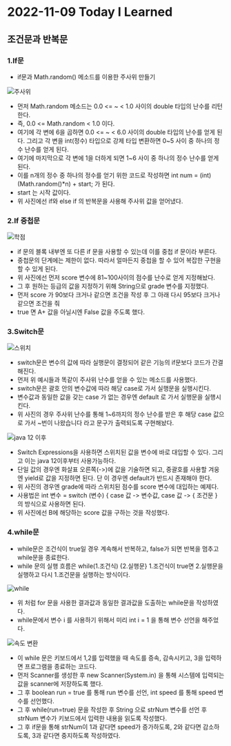 # 2022-11-09 Today I Learned

## 조건문과 반복문

### 1.If문
- if문과 Math.random() 메소드를 이용한 주사위 만들기

![주사위](https://user-images.githubusercontent.com/115538330/200859405-02aabb52-5228-4afc-9213-12bafc56ad14.png)<br>
- 먼저 Math.random 메소드는 0.0 <= ~ < 1.0 사이의 double 타입의 난수를 리턴한다.
- 즉, 0.0 <= Math.random < 1.0 이다.
- 여기에 각 변에 6을 곱하면 0.0 <= ~ < 6.0 사이의 double 타입의 난수를 얻게 된다.
  그리고 각 변을 int(정수) 타입으로 강제 타입 변환하면 0~5 사이 중 하나의 정수 난수를 얻게 된다.
- 여기에 마지막으로 각 변에 1을 더하게 되면 1~6 사이 중 하나의 정수 난수를 얻게 된다.
- 이를 n개의 정수 중 하나의 정수를 얻기 위한 코드로 작성하면 int num = (int)(Math.random()*n) + start; 가 된다.
- start 는 시작 값이다.
- 위 사진에선 if와 else if 의 반복문을 사용해 주사위 값을 얻어냈다.

### 2.If 중첩문
![학점](https://user-images.githubusercontent.com/115538330/200861087-907619c0-abc6-4bc9-8690-054dec6e0ba3.png)<br>
- if 문의 블록 내부엔 또 다른 if 문을 사용할 수 있는데 이를 중첩 if 문이라 부른다.
- 중첩문의 단계에는 제한이 없다. 따라서 얼마든지 중첩을 할 수 있어 복잡한 구현을 할 수 있게 된다.
- 위 사진에선 먼저 score 변수에 81~100사이의 점수를 난수로 얻게 지정해놨다.
- 그 후 원하는 등급의 값을 지정하기 위해 String으로 grade 변수를 지정했다.
- 먼저 score 가 90보다 크거나 같으면 조건을 작성 후 그 아래 다시 95보다 크거나 같으면 조건을 줘
- true 면 A+ 값을 아닐시엔 False 값을 주도록 했다.

### 3.Switch문
![스위치](https://user-images.githubusercontent.com/115538330/200862220-f0966fec-aa4a-4969-98ce-f9545f32ba52.png)<br>
- switch문은 변수의 값에 따라 실행문이 결정되어 같은 기능의 if문보다 코드가 간결해진다.
- 먼저 위 예시들과 똑같이 주사위 난수를 얻을 수 있는 메소드를 사용했다.
- switch문은 괄호 안의 변수값에 따라 해당 case로 가서 실행문을 실행시킨다.
- 변수값과 동일한 값을 갖는 case 가 없는 경우엔 default 로 가서 실행문을 실행시킨다.
- 위 사진의 경우 주사위 난수를 통해 1~6까지의 정수 난수를 받은 후 해당 case 값으로 가서 ~번이 나왔습니다 라고 문구가 출력되도록
  구현해놨다.

![java 12 이후](https://user-images.githubusercontent.com/115538330/200863703-92c3e258-d39d-437b-b916-0c5932227c7d.png)
- Switch Expressions을 사용하면 스위치된 값을 변수에 바로 대입할 수 있다. 그리고 이는 java 12이후부터 사용가능하다.
- 단일 값의 경우엔 화살표 오른쪽(->)에 값을 기술하면 되고, 중괄호를 사용할 겨웅엔 yield로 값을 지정하면 된다. 단 이 경우엔 default가 반드시 존재해야 한다.
- 위 사진의 경우엔 grade에 따라 스위치된 점수를 score 변수에 대입하는 예제다.
- 사용법은 int 변수 = switch (변수) { case 값 -> 변수값, case 값 -> { 조건문 } 의 방식으로 사용하면 된다.
- 위 사진에선 B에 해당하는 score 값을 구하는 것을 작성했다.

### 4.while문
- while문은 조건식이 true일 경우 계속해서 반복하고, false가 되면 반복을 멈추고 while문을 종료한다.
- while 문의 실행 흐름은 while(1.조건식) {2.실행문} 1.조건식이 true면 2.실행문을 실행하고 다시 1.조건문을 실행하는 방식이다.

![while](https://user-images.githubusercontent.com/115538330/200869267-d93a52d6-9244-471a-9bc5-cde62a578ba3.png)<br>
- 위 처럼 for 문을 사용한 결과값과 동일한 결과값을 도출하는 while문을 작성하였다.
- while문에서 변수 i 를 사용하기 위해서 미리 int i = 1 을 통해 변수 선언을 해주었다.


![속도 변환](https://user-images.githubusercontent.com/115538330/200869854-3d8660ba-9c5b-4343-8b29-ca12684f0f7e.png)<br>
- 이 while 문은 키보드에서 1,2를 입력했을 때 속도를 증속, 감속시키고, 3을 입력하면 프로그램을 종료하는 코드다.
- 먼저 Scanner를 생성한 후 new Scanner(System.in) 을 통해 시스템에 입력되는 값을 scanner에 저장하도록 했다.
- 그 후 boolean run = true 를 통해 run 변수를 선언, int speed 를 통해 speed 변수를 선언했다.
- 그 후 while(run=true) 문을 작성한 후 String 으로 strNum 변수를 선언 후 strNum 변수가 키보드에서 입력한 내용을 읽도록
  작성했다.
- 그 후 if문을 통해 strNum이 1과 같다면 speed가 증가하도록, 2와 같다면 감소하도록, 3과 같다면 중지하도록 작성하였다.
